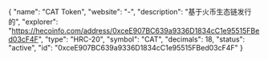 {
"name": "CAT Token",
 "website": "-",
 "description": "基于火币生态链发行的",
 "explorer": "https://hecoinfo.com/address/0xceE907BC639a9336D1834cC1e95515FBed03cF4F",
 "type": "HRC-20",
 "symbol": "CAT",
 "decimals": 18,
 "status": "active",
 "id": "0xceE907BC639a9336D1834cC1e95515FBed03cF4F"
}
